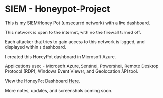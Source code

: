 # SIEM - Honeypot-Project
This is my SIEM/Honey Pot (unsecured network) with a live dashboard.

This network is open to the internet, with no the firewall turned off.

Each attacker that tries to gain access to this network is logged, and displayed within a dashboard.

I created this HoneyPot dashboard in Microsoft Azure.  

Applications used - Microsoft Azure, Sentinel, Powershell, Remote Desktop Protocol (RDP), Windows Event Viewer, and Geolocation API tool.

View the HoneyPot Dashboard [Here](https://portal.azure.com/#blade/AppInsightsExtension/UsageNotebookBlade/ComponentId/%2Fsubscriptions%2Fd5e79047-d8d3-47d1-9792-cd113f900766%2Fresourcegroups%2Fhoneypotlab%2Fproviders%2Fmicrosoft.operationalinsights%2Fworkspaces%2Flaw-honeypot1/ConfigurationId/%2Fsubscriptions%2Fd5e79047-d8d3-47d1-9792-cd113f900766%2Fresourcegroups%2Fhoneypotlab%2Fproviders%2Fmicrosoft.insights%2Fworkbooks%2F228da3b6-bb95-46d9-bb97-355b5ed1001e/Type/sentinel/WorkbookTemplateName/Failed%20RDP%20World%20Map).

More notes, updates, and screenshots coming soon.

